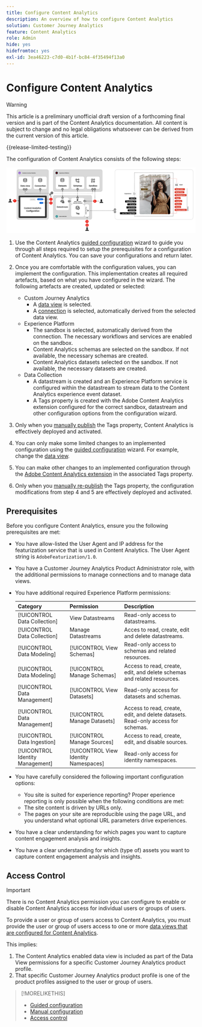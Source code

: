 ```yaml
---
title: Configure Content Analytics
description: An overview of how to configure Content Analytics
solution: Customer Journey Analytics
feature: Content Analytics
role: Admin
hide: yes
hidefromtoc: yes
exl-id: 3ea46223-c7d0-4b1f-bc84-4f35494f13a0
---
```

# Configure Content Analytics

>[!WARNING]
>
>This article is a preliminary unofficial draft version of a forthcoming final version and is part of the Content Analytics documentation. All content is subject to change and no legal obligations whatsoever can be derived from the current version of this article.  
>

{{release-limited-testing}}

The configuration of Content Analytics consists of the following steps:

![Configuration of Content Analytics](../assets/aca-configuration.svg)

1. Use the Content Analytics [guided configuration](guided.md) wizard to guide you through all steps required to setup the prerequisites for a configuration of Content Analytics. You can save your configurations and return later.
1. Once you are comfortable with the configuration values, you can implement the configuration. This implementation creates all required artefacts, based on what you have configured in the wizard. The following artefacts are created, updated or selected:
   * Custom Journey Analytics
     * A [data view](/help/data-views/data-views.md) is selected.
     * A [connection](/help/connections/overview.md) is selected, automatically derived from the selected data view.
   * Experience Platform
     * The sandbox is selected, automatically derived from the connection. The necessary workflows and services are enabled on the sandbox.
     * Content Analytics schemas are selected on the sandbox. If not available, the necessary schemas are created.
     * Content Analytics datasets selected on the sandbox. If not available, the necessary datasets are created.
   * Data Collection
     * A datastream is created and an Experience Platform service is configured within the datastream to stream data to the Content Analytics experience event dataset.
     * A Tags property is created with the Adobe Content Analytics extension configured for the correct sandbox, datastream and other configuration options from the configuration wizard.
1. Only when you [manually publish](manual.md) the Tags property, Content Analytics is effectively deployed and activated.

1. You can only make some limited changes to an implemented configuration using the [guided configuration](guided.md) wizard. For example, change the [data view](/help/data-views/data-views.md).
1. You can make other changes to an implemented configuration through the [Adobe Content Analytics extension](https://experienceleague.adobe.com/en/docs/experience-platform/tags/extensions/client/content-analytics/overview) in the associated Tags property.
1. Only when you [manually re-publish](manual.md) the Tags property, the configuration modifications from step 4 and 5 are effectively deployed and activated.


## Prerequisites

Before you configure Content Analytics, ensure you the following prerequisites are met:



* You have allow-listed the User Agent and IP address for the featurization service that is used in Content Analytics. The User Agent string is `AdobeFeaturization/1.0`.
* You have a Customer Journey Analytics Product Administrator role, with the additional permissions to manage connections and to manage data views. 
* You have additional required Experience Platform permissions:
  
   | Category | Permission | Description |
   |---|---|---|
   | [!UICONTROL Data Collection] | View Datastreams | Read-only access to datastreams. |
   | [!UICONTROL Data Collection] | Manage Datastreams | Acces to read, create, edit and delete datastreams. |
   | [!UICONTROL Data Modeling] | [!UICONTROL View Schemas] | Read-only access to schemas and related resources. |
   | [!UICONTROL Data Modeling] | [!UICONTROL Manage Schemas] | Access to read, create, edit, and delete schemas and related resources. |
   | [!UICONTROL Data Management] | [!UICONTROL View Datasets] | Read-only access for datasets and schemas. |
   | [!UICONTROL Data Management] | [!UICONTROL Manage Datasets] | Access to read, create, edit, and delete datasets. Read-only access for schemas. |
   | [!UICONTROL Data Ingestion] | [!UICONTROL Manage Sources] | Access to read, create, edit, and disable sources. |
   | [!UICONTROL Identity Management] | [!UICONTROL View Identity Namespaces] | Read-only access for identity namespaces. |

* You have carefully considered the following important configuration options:

   * You site is suited for experience reporting? Proper eperience reporting is only possible when the following conditions are met:
   * The site content is driven by URLs only.
   * The pages on your site are reproducible using the page URL, and you understand what optional URL parameters drive experiences.
* You have a clear understanding for which pages you want to capture content engagement analysis and insights.
* You have a clear understanding for which (type of) assets you want to capture content engagement analysis and insights.


## Access Control

>[!IMPORTANT]
>
>There is no Content Analytics permission you can configure to enable or disable Content Analytics access for individual users or groups of users.
>

To provide a user or group of users access to Content Analytics, you must provide the user or group of users access to one or more [data views that are configured for Content Analytics](guided.md#data-view).

This implies:

1. The Content Analytics enabled data view is included as part of the Data View permissions for a specific Customer Journey Analytics product profile.
1. That specific Customer Journey Analytics product profile is one of the product profiles assigned to the user or group of users.

>[!MORELIKETHIS]
>
>* [Guided configuration](guided.md)
>* [Manual configuration](manual.md)
>* [Access control](/help/technotes/access-control.md)
>


